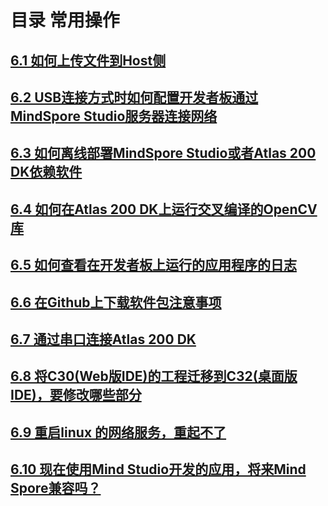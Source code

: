 # 目录  常用操作
##  [6.1 如何上传文件到Host侧](part6-1.md)
##  [6.2 USB连接方式时如何配置开发者板通过MindSpore Studio服务器连接网络](part6-2.md)
##  [6.3 如何离线部署MindSpore Studio或者Atlas 200 DK依赖软件](part6-3.md)
##  [6.4 如何在Atlas 200 DK上运行交叉编译的OpenCV库](part6-4.md)
##  [6.5 如何查看在开发者板上运行的应用程序的日志](part6-5.md)
##  [6.6 在Github上下载软件包注意事项](part6-6.md)
##  [6.7 通过串口连接Atlas 200 DK](part6-7.md)
##  [6.8 将C30(Web版IDE)的工程迁移到C32(桌面版IDE)，要修改哪些部分](part6-8.md)
##  [6.9 重启linux 的网络服务，重起不了](part6-9.md)
##  [6.10 现在使用Mind Studio开发的应用，将来Mind Spore兼容吗？](part6-10.md)


